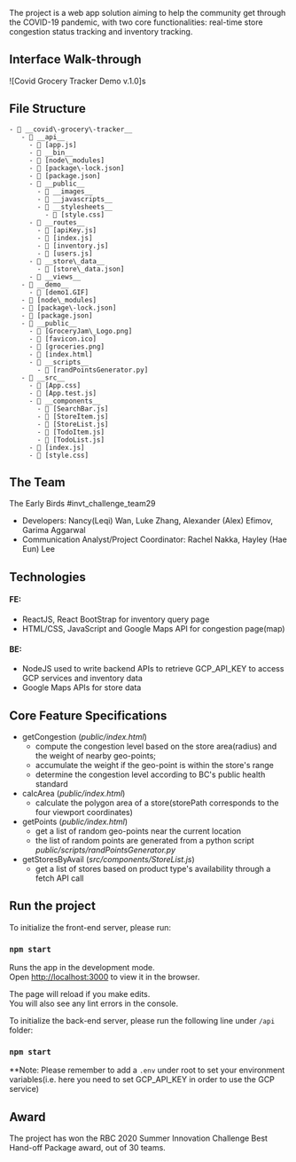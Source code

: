 The project is a web app solution aiming to help the community get through the COVID-19 pandemic, with two core functionalities: real-time store congestion status tracking and inventory tracking.

## Interface Walk-through
![Covid Grocery Tracker Demo v.1.0]s

## File Structure
```
- 📂 __covid\-grocery\-tracker__
   - 📂 __api__
     - 📄 [app.js]
     - 📂 __bin__
     - 📄 [node\_modules]
     - 📄 [package\-lock.json]
     - 📄 [package.json]
     - 📂 __public__
       - 📂 __images__
       - 📂 __javascripts__
       - 📂 __stylesheets__
         - 📄 [style.css]
     - 📂 __routes__
       - 📄 [apiKey.js]
       - 📄 [index.js]
       - 📄 [inventory.js]
       - 📄 [users.js]
     - 📂 __store\_data__
       - 📄 [store\_data.json]
     - 📂 __views__
   - 📂 __demo__
     - 📄 [demo1.GIF]
   - 📄 [node\_modules]
   - 📄 [package\-lock.json]
   - 📄 [package.json]
   - 📂 __public__
     - 📄 [GroceryJam\_Logo.png]
     - 📄 [favicon.ico]
     - 📄 [groceries.png]
     - 📄 [index.html]
     - 📂 __scripts__
       - 📄 [randPointsGenerator.py]
   - 📂 __src__
     - 📄 [App.css]
     - 📄 [App.test.js]
     - 📂 __components__
       - 📄 [SearchBar.js]
       - 📄 [StoreItem.js]
       - 📄 [StoreList.js]
       - 📄 [TodoItem.js]
       - 📄 [TodoList.js]
     - 📄 [index.js]
     - 📄 [style.css]
```
## The Team
The Early Birds #invt_challenge_team29
- Developers: Nancy(Leqi) Wan, Luke Zhang, Alexander (Alex) Efimov, Garima Aggarwal
- Communication Analyst/Project Coordinator: Rachel Nakka, Hayley (Hae Eun) Lee

## Technologies
#### FE:
- ReactJS, React BootStrap for inventory query page
- HTML/CSS, JavaScript and Google Maps API for congestion page(map)
#### BE:
- NodeJS used to write backend APIs to retrieve GCP_API_KEY to access GCP services and inventory data
- Google Maps APIs for store data

 ## Core Feature Specifications

 - getCongestion (*public/index.html*)
	 - compute the congestion level based on the store area(radius) and the weight of nearby geo-points; 
	 - accumulate the weight if the geo-point is within the store's range
	 - determine the congestion level according to BC's public health standard
 - calcArea (*public/index.html*)
	 - calculate the polygon area of a store(storePath corresponds to the four viewport coordinates)  
 - getPoints (*public/index.html*)
	 - get a list of random geo-points near the current location
	 - the list of random points are generated from a python script *public/scripts/randPointsGenerator.py*
 - getStoresByAvail (*src/components/StoreList.js*)
	 - get a list of stores based on product type's availability through a fetch API call

## Run the project
To initialize the front-end server, please run:

### `npm start`

Runs the app in the development mode.<br />
Open [http://localhost:3000](http://localhost:3000) to view it in the browser.

The page will reload if you make edits.<br />
You will also see any lint errors in the console.

To initialize the back-end server, please run the following line under `/api` folder:

### `npm start`

**Note: Please remember to add a `.env` under root to set your environment variables(i.e. here you need to set GCP_API_KEY in order to use the GCP service)

## Award
The project has won the RBC 2020 Summer Innovation Challenge Best Hand-off Package award, out of 30 teams.

